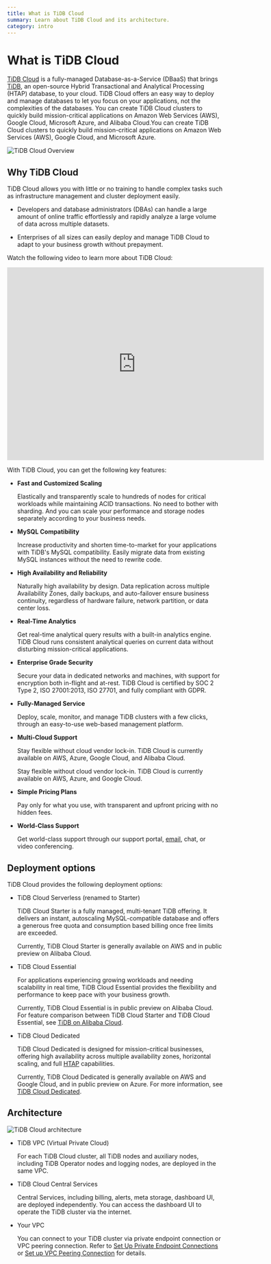 ```yaml
---
title: What is TiDB Cloud
summary: Learn about TiDB Cloud and its architecture.
category: intro
---
```


# What is TiDB Cloud

[TiDB Cloud](https://www.pingcap.com/tidb-cloud/) is a fully-managed Database-as-a-Service (DBaaS) that brings [TiDB](https://docs.pingcap.com/tidb/stable/overview), an open-source Hybrid Transactional and Analytical Processing (HTAP) database, to your cloud. TiDB Cloud offers an easy way to deploy and manage databases to let you focus on your applications, not the complexities of the databases. <CustomContent language="en,zh">You can create TiDB Cloud clusters to quickly build mission-critical applications on Amazon Web Services (AWS), Google Cloud, Microsoft Azure, and Alibaba Cloud.</CustomContent><CustomContent language="ja">You can create TiDB Cloud clusters to quickly build mission-critical applications on Amazon Web Services (AWS), Google Cloud, and Microsoft Azure.</CustomContent>

![TiDB Cloud Overview](https://docs-download.pingcap.com/media/images/docs/tidb-cloud/tidb-cloud-overview.png)

## Why TiDB Cloud

TiDB Cloud allows you with little or no training to handle complex tasks such as infrastructure management and cluster deployment easily.

- Developers and database administrators (DBAs) can handle a large amount of online traffic effortlessly and rapidly analyze a large volume of data across multiple datasets.

- Enterprises of all sizes can easily deploy and manage TiDB Cloud to adapt to your business growth without prepayment.

Watch the following video to learn more about TiDB Cloud:

<iframe width="600" height="450" src="https://www.youtube.com/embed/skCV9BEmjbo?enablejsapi=1" title="Why TiDB Cloud?" frameborder="0" allow="accelerometer; autoplay; clipboard-write; encrypted-media; gyroscope; picture-in-picture" allowfullscreen></iframe>

With TiDB Cloud, you can get the following key features:

- **Fast and Customized Scaling**

    Elastically and transparently scale to hundreds of nodes for critical workloads while maintaining ACID transactions. No need to bother with sharding. And you can scale your performance and storage nodes separately according to your business needs.

- **MySQL Compatibility**

    Increase productivity and shorten time-to-market for your applications with TiDB's MySQL compatibility. Easily migrate data from existing MySQL instances without the need to rewrite code.

- **High Availability and Reliability**

    Naturally high availability by design. Data replication across multiple Availability Zones, daily backups, and auto-failover ensure business continuity, regardless of hardware failure, network partition, or data center loss.

- **Real-Time Analytics**

    Get real-time analytical query results with a built-in analytics engine. TiDB Cloud runs consistent analytical queries on current data without disturbing mission-critical applications.

- **Enterprise Grade Security**

    Secure your data in dedicated networks and machines, with support for encryption both in-flight and at-rest. TiDB Cloud is certified by SOC 2 Type 2, ISO 27001:2013, ISO 27701, and fully compliant with GDPR.

- **Fully-Managed Service**

    Deploy, scale, monitor, and manage TiDB clusters with a few clicks, through an easy-to-use web-based management platform.

- **Multi-Cloud Support**

    <CustomContent language="en,zh">

    Stay flexible without cloud vendor lock-in. TiDB Cloud is currently available on AWS, Azure, Google Cloud, and Alibaba Cloud.

    </CustomContent>

    <CustomContent language="ja">

    Stay flexible without cloud vendor lock-in. TiDB Cloud is currently available on AWS, Azure, and Google Cloud.

    </CustomContent>

- **Simple Pricing Plans**

    Pay only for what you use, with transparent and upfront pricing with no hidden fees.

- **World-Class Support**

    Get world-class support through our support portal, <a href="mailto:tidbcloud-support@pingcap.com">email</a>, chat, or video conferencing.

## Deployment options

TiDB Cloud provides the following deployment options:

- TiDB Cloud Serverless (renamed to Starter)

    TiDB Cloud Starter is a fully managed, multi-tenant TiDB offering. It delivers an instant, autoscaling MySQL-compatible database and offers a generous free quota and consumption based billing once free limits are exceeded.

    <CustomContent language="en,zh">

    Currently, TiDB Cloud Starter is generally available on AWS and in public preview on Alibaba Cloud.

    </CustomContent>

- TiDB Cloud Essential

    For applications experiencing growing workloads and needing scalability in real time, TiDB Cloud Essential provides the flexibility and performance to keep pace with your business growth.

    <CustomContent language="en,zh">

    Currently, TiDB Cloud Essential is in public preview on Alibaba Cloud. For feature comparison between TiDB Cloud Starter and TiDB Cloud Essential, see [TiDB on Alibaba Cloud](https://www.pingcap.com/partners/alibaba-cloud/).

    </CustomContent>

- TiDB Cloud Dedicated

    TiDB Cloud Dedicated is designed for mission-critical businesses, offering high availability across multiple availability zones, horizontal scaling, and full [HTAP](https://en.wikipedia.org/wiki/Hybrid_transactional/analytical_processing) capabilities.

    Currently, TiDB Cloud Dedicated is generally available on AWS and Google Cloud, and in public preview on Azure. For more information, see [TiDB Cloud Dedicated](https://www.pingcap.com/tidb-cloud-dedicated).

## Architecture

![TiDB Cloud architecture](https://docs-download.pingcap.com/media/images/docs/tidb-cloud/tidb-cloud-architecture.png)

- TiDB VPC (Virtual Private Cloud)

    For each TiDB Cloud cluster, all TiDB nodes and auxiliary nodes, including TiDB Operator nodes and logging nodes, are deployed in the same VPC.

- TiDB Cloud Central Services

    Central Services, including billing, alerts, meta storage, dashboard UI, are deployed independently. You can access the dashboard UI to operate the TiDB cluster via the internet.

- Your VPC

    You can connect to your TiDB cluster via private endpoint connection or VPC peering connection. Refer to [Set Up Private Endpoint Connections](/tidb-cloud/set-up-private-endpoint-connections.md) or [Set up VPC Peering Connection](/tidb-cloud/set-up-vpc-peering-connections.md) for details.
